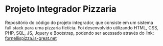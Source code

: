 # Projeto Integrador Pizzaria
Repositório do código do projeto integrador, que consiste em um sistema full stack para uma pizzaria fictícia. Foi desenvolvido utilizando HTML, CSS, PHP, SQL, JS, Jquery e Bootstrap, podendo ser acessado através do link:<br>[fornellispizza.is-great.net](https://fornellispizza.is-great.net)
